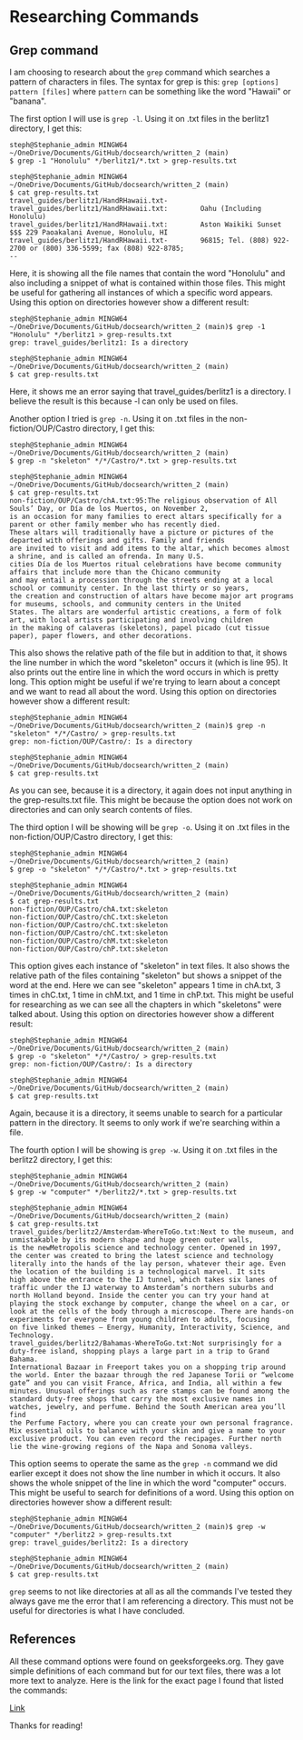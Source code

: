 # Researching Commands

## Grep command

I am choosing to research about the `grep` command which searches a pattern of characters in files. 
The syntax for grep is this: `grep [options] pattern [files]` where `pattern` can be something like
the word "Hawaii" or "banana". 

The first option I will use is `grep -l`. Using it on .txt files in the berlitz1 directory, I get this:

```
steph@Stephanie_admin MINGW64 ~/OneDrive/Documents/GitHub/docsearch/written_2 (main)
$ grep -1 "Honolulu" */berlitz1/*.txt > grep-results.txt 

steph@Stephanie_admin MINGW64 ~/OneDrive/Documents/GitHub/docsearch/written_2 (main)
$ cat grep-results.txt 
travel_guides/berlitz1/HandRHawaii.txt-      
travel_guides/berlitz1/HandRHawaii.txt:        Oahu (Including Honolulu)
travel_guides/berlitz1/HandRHawaii.txt:        Aston Waikiki Sunset $$$ 229 Paoakalani Avenue, Honolulu, HI
travel_guides/berlitz1/HandRHawaii.txt-        96815; Tel. (808) 922-2700 or (800) 336-5599; fax (808) 922-8785;
--
```

Here, it is showing all the file names that contain the word "Honolulu" and also including a snippet of what
is contained within those files. This might be useful for gathering all instances of which a specific word 
appears. Using this option on directories however show a different result:

```
steph@Stephanie_admin MINGW64 ~/OneDrive/Documents/GitHub/docsearch/written_2 (main)$ grep -1 "Honolulu" */berlitz1 > grep-results.txt 
grep: travel_guides/berlitz1: Is a directory

steph@Stephanie_admin MINGW64 ~/OneDrive/Documents/GitHub/docsearch/written_2 (main)
$ cat grep-results.txt 
```

Here, it shows me an error saying that travel_guides/berlitz1 is a directory. I believe the result is this because
-l can only be used on files. 

Another option I tried is `grep -n`. Using it on .txt files in the non-fiction/OUP/Castro directory, I get this:

```
steph@Stephanie_admin MINGW64 ~/OneDrive/Documents/GitHub/docsearch/written_2 (main)
$ grep -n "skeleton" */*/Castro/*.txt > grep-results.txt 

steph@Stephanie_admin MINGW64 ~/OneDrive/Documents/GitHub/docsearch/written_2 (main)
$ cat grep-results.txt 
non-fiction/OUP/Castro/chA.txt:95:The religious observation of All Souls’ Day, or Día de los Muertos, on November 2,
is an occasion for many families to erect altars specifically for a parent or other family member who has recently died. 
These altars will traditionally have a picture or pictures of the departed with offerings and gifts. Family and friends 
are invited to visit and add items to the altar, which becomes almost a shrine, and is called an ofrenda. In many U.S. 
cities Día de los Muertos ritual celebrations have become community affairs that include more than the Chicano community 
and may entail a procession through the streets ending at a local school or community center. In the last thirty or so years, 
the creation and construction of altars have become major art programs for museums, schools, and community centers in the United 
States. The altars are wonderful artistic creations, a form of folk art, with local artists participating and involving children 
in the making of calaveras (skeletons), papel picado (cut tissue paper), paper flowers, and other decorations.
```

This also shows the relative path of the file but in addition to that, it shows the line number in which the word "skeleton"
occurs it (which is line 95). It also prints out the entire line in which the word occurs in which is pretty long. This option might 
be useful if we're trying to learn about a concept and we want to read all about the word. Using this option on directories however 
show a different result: 

```
steph@Stephanie_admin MINGW64 ~/OneDrive/Documents/GitHub/docsearch/written_2 (main)$ grep -n "skeleton" */*/Castro/ > grep-results.txt 
grep: non-fiction/OUP/Castro/: Is a directory

steph@Stephanie_admin MINGW64 ~/OneDrive/Documents/GitHub/docsearch/written_2 (main)
$ cat grep-results.txt
```

As you can see, because it is a directory, it again does not input anything in the grep-results.txt file. This might be because
the option does not work on directories and can only search contents of files. 

The third option I will be showing will be `grep -o`. Using it on .txt files in the non-fiction/OUP/Castro directory, I get this:

```
steph@Stephanie_admin MINGW64 ~/OneDrive/Documents/GitHub/docsearch/written_2 (main)
$ grep -o "skeleton" */*/Castro/*.txt > grep-results.txt

steph@Stephanie_admin MINGW64 ~/OneDrive/Documents/GitHub/docsearch/written_2 (main)
$ cat grep-results.txt 
non-fiction/OUP/Castro/chA.txt:skeleton
non-fiction/OUP/Castro/chC.txt:skeleton
non-fiction/OUP/Castro/chC.txt:skeleton
non-fiction/OUP/Castro/chC.txt:skeleton
non-fiction/OUP/Castro/chM.txt:skeleton
non-fiction/OUP/Castro/chP.txt:skeleton
```

This option gives each instance of "skeleton" in text files. It also shows the relative path of the files containing "skeleton" but
shows a snippet of the word at the end. Here we can see "skeleton" appears 1 time in chA.txt, 3 times in chC.txt, 1 time in chM.txt,
and 1 time in chP.txt. This might be useful for researching as we can see all the chapters in which "skeletons" were talked about. Using 
this option on directories however show a different result:

```
steph@Stephanie_admin MINGW64 ~/OneDrive/Documents/GitHub/docsearch/written_2 (main)
$ grep -o "skeleton" */*/Castro/ > grep-results.txt 
grep: non-fiction/OUP/Castro/: Is a directory

steph@Stephanie_admin MINGW64 ~/OneDrive/Documents/GitHub/docsearch/written_2 (main)
$ cat grep-results.txt 
```

Again, because it is a directory, it seems unable to search for a particular pattern in the directory. It seems to only work if we're 
searching within a file. 

The fourth option I will be showing is `grep -w`. Using it on .txt files in the berlitz2 directory, I get this:

```
steph@Stephanie_admin MINGW64 ~/OneDrive/Documents/GitHub/docsearch/written_2 (main)
$ grep -w "computer" */berlitz2/*.txt > grep-results.txt 

steph@Stephanie_admin MINGW64 ~/OneDrive/Documents/GitHub/docsearch/written_2 (main)
$ cat grep-results.txt 
travel_guides/berlitz2/Amsterdam-WhereToGo.txt:Next to the museum, and unmistakable by its modern shape and huge green outer walls, 
is the newMetropolis science and technology center. Opened in 1997, the center was created to bring the latest science and technology 
literally into the hands of the lay person, whatever their age. Even the location of the building is a technological marvel. It sits 
high above the entrance to the IJ tunnel, which takes six lanes of traffic under the IJ waterway to Amsterdam’s northern suburbs and 
north Holland beyond. Inside the center you can try your hand at playing the stock exchange by computer, change the wheel on a car, or 
look at the cells of the body through a microscope. There are hands-on experiments for everyone from young children to adults, focusing 
on five linked themes — Energy, Humanity, Interactivity, Science, and Technology.
travel_guides/berlitz2/Bahamas-WhereToGo.txt:Not surprisingly for a duty-free island, shopping plays a large part in a trip to Grand Bahama. 
International Bazaar in Freeport takes you on a shopping trip around the world. Enter the bazaar through the red Japanese Torii or “welcome 
gate” and you can visit France, Africa, and India, all within a few minutes. Unusual offerings such as rare stamps can be found among the 
standard duty-free shops that carry the most exclusive names in watches, jewelry, and perfume. Behind the South American area you’ll find 
the Perfume Factory, where you can create your own personal fragrance. Mix essential oils to balance with your skin and give a name to your 
exclusive product. You can even record the recipages. Further north lie the wine-growing regions of the Napa and Sonoma valleys.
```

This option seems to operate the same as the `grep -n` command we did earlier except it does not show the line number in which it occurs. It also 
shows the whole snippet of the line in which the word "computer" occurs. This might be useful to search for definitions of a word. Using this option on directories however show a different result:

```
steph@Stephanie_admin MINGW64 ~/OneDrive/Documents/GitHub/docsearch/written_2 (main)$ grep -w "computer" */berlitz2 > grep-results.txt 
grep: travel_guides/berlitz2: Is a directory

steph@Stephanie_admin MINGW64 ~/OneDrive/Documents/GitHub/docsearch/written_2 (main)
$ cat grep-results.txt 
```

`grep` seems to not like directories at all as all the commands I've tested they always gave me the error that I am referencing a directory. This must 
not be useful for directories is what I have concluded. 

## References

All these command options were found on geeksforgeeks.org. They gave simple definitions of each command but for our text files, there was a lot more
text to analyze. Here is the link for the exact page I found that listed the commands:

[Link](https://www.geeksforgeeks.org/grep-command-in-unixlinux/)

Thanks for reading!
